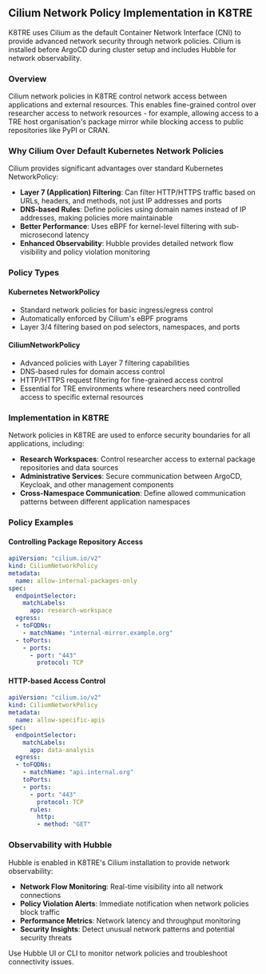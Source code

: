 ## Cilium Network Policy Implementation in K8TRE

K8TRE uses Cilium as the default Container Network Interface (CNI) to provide advanced network security through network policies. Cilium is installed before ArgoCD during cluster setup and includes Hubble for network observability.

### Overview

Cilium network policies in K8TRE control network access between applications and external resources. This enables fine-grained control over researcher access to network resources - for example, allowing access to a TRE host organisation's package mirror while blocking access to public repositories like PyPI or CRAN.

### Why Cilium Over Default Kubernetes Network Policies

Cilium provides significant advantages over standard Kubernetes NetworkPolicy:

- **Layer 7 (Application) Filtering**: Can filter HTTP/HTTPS traffic based on URLs, headers, and methods, not just IP addresses and ports
- **DNS-based Rules**: Define policies using domain names instead of IP addresses, making policies more maintainable
- **Better Performance**: Uses eBPF for kernel-level filtering with sub-microsecond latency
- **Enhanced Observability**: Hubble provides detailed network flow visibility and policy violation monitoring

### Policy Types

#### Kubernetes NetworkPolicy
- Standard network policies for basic ingress/egress control
- Automatically enforced by Cilium's eBPF programs
- Layer 3/4 filtering based on pod selectors, namespaces, and ports

#### CiliumNetworkPolicy
- Advanced policies with Layer 7 filtering capabilities
- DNS-based rules for domain access control
- HTTP/HTTPS request filtering for fine-grained access control
- Essential for TRE environments where researchers need controlled access to specific external resources

### Implementation in K8TRE

Network policies in K8TRE are used to enforce security boundaries for all applications, including:

- **Research Workspaces**: Control researcher access to external package repositories and data sources
- **Administrative Services**: Secure communication between ArgoCD, Keycloak, and other management components
- **Cross-Namespace Communication**: Define allowed communication patterns between different application namespaces

### Policy Examples

#### Controlling Package Repository Access

```yaml
apiVersion: "cilium.io/v2"
kind: CiliumNetworkPolicy
metadata:
  name: allow-internal-packages-only
spec:
  endpointSelector:
    matchLabels:
      app: research-workspace
  egress:
  - toFQDNs:
    - matchName: "internal-mirror.example.org"
  - toPorts:
    - ports:
      - port: "443"
        protocol: TCP
```

#### HTTP-based Access Control

```yaml
apiVersion: "cilium.io/v2"
kind: CiliumNetworkPolicy
metadata:
  name: allow-specific-apis
spec:
  endpointSelector:
    matchLabels:
      app: data-analysis
  egress:
  - toFQDNs:
    - matchName: "api.internal.org"
    toPorts:
    - ports:
      - port: "443"
        protocol: TCP
      rules:
        http:
        - method: "GET"
```

### Observability with Hubble

Hubble is enabled in K8TRE's Cilium installation to provide network observability:

- **Network Flow Monitoring**: Real-time visibility into all network connections
- **Policy Violation Alerts**: Immediate notification when network policies block traffic
- **Performance Metrics**: Network latency and throughput monitoring
- **Security Insights**: Detect unusual network patterns and potential security threats

Use Hubble UI or CLI to monitor network policies and troubleshoot connectivity issues.